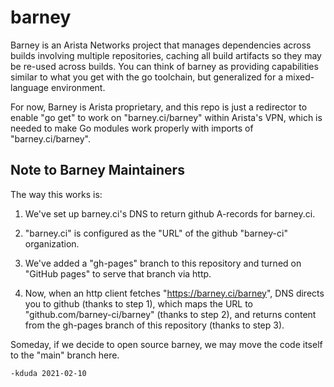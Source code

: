 # barney

Barney is an Arista Networks project that manages dependencies across
builds involving multiple repositories, caching all build artifacts so
they may be re-used across builds.  You can think of barney as
providing capabilities similar to what you get with the go toolchain,
but generalized for a mixed-language environment.

For now, Barney is Arista proprietary, and this repo is just a
redirector to enable "go get" to work on "barney.ci/barney" within
Arista's VPN, which is needed to make Go modules work properly with
imports of "barney.ci/barney".

## Note to Barney Maintainers

The way this works is:

  1. We've set up barney.ci's DNS to return github A-records for barney.ci.

  2. "barney.ci" is configured as the "URL" of the github "barney-ci" organization.

  3. We've added a "gh-pages" branch to this repository and turned on
     "GitHub pages" to serve that branch via http.

  4. Now, when an http client fetches "https://barney.ci/barney", DNS
     directs you to github (thanks to step 1), which maps the URL to
     "github.com/barney-ci/barney" (thanks to step 2), and returns
     content from the gh-pages branch of this repository (thanks to
     step 3).

Someday, if we decide to open source barney, we may move the code
itself to the "main" branch here.

    -kduda 2021-02-10
